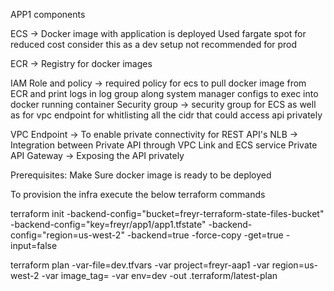 APP1 components

ECS -> Docker image with application is deployed 
      Used fargate spot for reduced cost consider this as a dev setup not recommended for prod

ECR -> Registry for docker images

IAM Role and policy -> required policy for ecs to pull docker image from ECR and print logs in log group along system manager configs to exec into docker running container
Security group -> security group for ECS as well as for vpc endpoint for whitlisting all the cidr that could access api privately

VPC Endpoint -> To enable private connectivity for REST API's
NLB -> Integration between Private API through VPC Link and ECS service
Private API Gateway -> Exposing the API privately


Prerequisites: 
Make Sure docker image is ready to be deployed

To provision the infra execute the below terraform commands

terraform init -backend-config="bucket=freyr-terraform-state-files-bucket" -backend-config="key=freyr/app1/app1.tfstate" -backend-config="region=us-west-2" -backend=true -force-copy -get=true -input=false


terraform plan -var-file=dev.tfvars -var project=freyr-aap1 -var region=us-west-2 -var image_tag=<image tag> -var env=dev -out .terraform/latest-plan